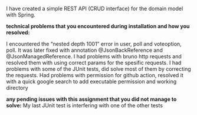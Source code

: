 I have created a simple REST API (CRUD interface) for the domain model with Spring.

**technical problems that you encountered during installation and how you resolved:**

I encountered the “nested depth 1001” error in user, poll  and voteoption, poll. It was later fixed with annotation @JsonBackReference and @JsonManagedReference.
I had problems with bruno http requests and resolved them with using correct params for the spesific requests.
I had problems with some of the JUnit tests, did solve most of them by correcting the requests.
Had problems with permission for github action, resolved it with a quick google search to add executable permission and working directory

**any pending issues with this assignment that you did not manage to solve:**
My last JUnit test is interfering with one of the other tests
